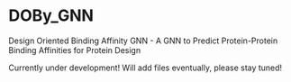# DOBy_GNN
Design Oriented Binding Affinity GNN - A GNN to Predict Protein-Protein Binding Affinities for Protein Design

Currently under development! Will add files eventually, please stay tuned!
